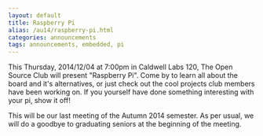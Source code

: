 ```yaml
---
layout: default
title: Raspberry Pi
alias: /au14/raspberry-pi.html
categories: announcements
tags: announcements, embedded, pi
---
```

This Thursday, 2014/12/04 at 7:00pm in Caldwell Labs 120, The Open Source Club will present "Raspberry Pi". Come by to learn all about the board and it's alternatives, or just check out the cool projects club members have been working on. If you yourself have done something interesting with your pi, show it off!

This will be our last meeting of the Autumn 2014 semester. As per usual, we will do a goodbye to graduating seniors at the beginning of the meeting.
